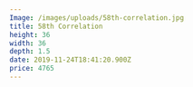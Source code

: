 ```yaml
---
Image: /images/uploads/58th-correlation.jpg
title: 58th Correlation
height: 36
width: 36
depth: 1.5
date: 2019-11-24T18:41:20.900Z
price: 4765
---
```


